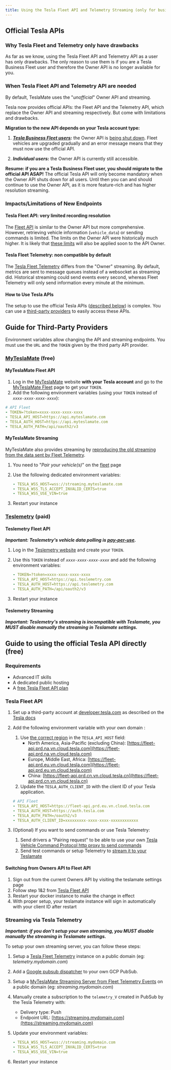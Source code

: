 ```yaml
---
title: Using the Tesla Fleet API and Telemetry Streaming (only for business fleet users)
---
```


## Official Tesla APIs

### Why Tesla Fleet and Telemetry only have drawbacks

As far as we know, using the Tesla Fleet API and Telemetry API as a user has only drawbacks. The only reason to use them is if you are a Tesla Business Fleet user and therefore the Owner API is no longer available for you.

### When Tesla Fleet API and Telemetry API are needed

By default, TeslaMate uses the "_unofficial_" Owner API and streaming.

Tesla now provides official APIs: the Fleet API and the Telemetry API, which replace the Owner API and streaming respectively. But come with limitations and drawbacks.

**Migration to the new API depends on your Tesla account type:**

1. **_[Tesla Business Fleet users](https://www.tesla.com/fleet):_** the Owner API is [being shut down](https://developer.tesla.com/docs/fleet-api#2024-03-26-shutting-down-legacy-vehicle-api-endpoints). Fleet vehicles are upgraded gradually and an error message means that they must now use the official API.

2. **_Individual users:_** the Owner API is currently still accessible.

**Resume: if you are a Tesla Business Fleet user, you should migrate to the official API ASAP!** The official Tesla API will only become mandatory when the Owner API shuts down for all users. Until then you can and should continue to use the Owner API, as it is more feature-rich and has higher resolution streaming.

### Impacts/Limitations of New Endpoints

#### Tesla Fleet API: very limited recording resolution

The [Fleet API](https://developer.tesla.com/docs/fleet-api) is similar to the Owner API but more comprehensive. However, retrieving vehicle information (`vehicle_data`) or sending commands is limited. The limits on the Owner API were historically much higher. It is likely that [these limits](https://developer.tesla.com/docs/fleet-api#membership-levels) will also be applied soon to the API Owner.

#### Tesla Fleet Telemetry: non compatible by default

The [Tesla Fleet Telemetry](https://github.com/teslamotors/fleet-telemetry) differs from the "Owner" streaming. By default, metrics are sent to message queues instead of a websocket as streaming did. Historical streaming could send events every second, whereas Fleet Telemetry will only send information every minute at the minimum.

#### How to Use Tesla APIs

The setup to use the official Tesla APIs ([described below](#tesla-fleet-api)) is complex.
You can use a [third-party providers](#guide-for-third-party-providers) to easily access these APIs.

## Guide for Third-Party Providers

Environment variables allow changing the API and streaming endpoints.
You must use the `URL` and the `TOKEN` given by the third party API provider.

### [MyTeslaMate](https://www.myteslamate.com) (free)

#### MyTeslaMate Fleet API

1. Log in the [MyTeslaMate](https://app.myteslamate.com) website **with your Tesla account** and go to the [MyTeslaMate Fleet](https://app.myteslamate.com/fleet) page to get your `TOKEN`.
1. Add the following environment variables (using your `TOKEN` instead of _`xxxx-xxxx-xxxx-xxxx`_):

```yml
# API Fleet
- TOKEN=?token=xxxx-xxxx-xxxx-xxxx
- TESLA_API_HOST=https://api.myteslamate.com
- TESLA_AUTH_HOST=https://api.myteslamate.com
- TESLA_AUTH_PATH=/api/oauth2/v3
```

#### MyTeslaMate Streaming

MyTeslaMate also provides streaming by [reproducing the old streaming from the data sent by Fleet Telemetry](https://github.com/MyTeslaMate/websocket).

1. You need to "_Pair your vehicle(s)_" on the [fleet](https://app.myteslamate.com/fleet) page
1. Use the following dedicated environment variables:

   ```yml
   - TESLA_WSS_HOST=wss://streaming.myteslamate.com
   - TESLA_WSS_TLS_ACCEPT_INVALID_CERTS=true
   - TESLA_WSS_USE_VIN=true
   ```

1. Restart your instance

### [Teslemetry](https://teslemetry.com/pricing) (paid)

#### Teslemetry Fleet API

**_Important: Teslemetry's vehicle data polling is [pay-per-use](https://teslemetry.com/blog/road-away-from-polling)._**

1. Log in the [Teslemetry website](https://teslemetry.com) and create your `TOKEN`.
1. Use this `TOKEN` instead of _`xxxx-xxxx-xxxx-xxxx`_ and add the following environment variables:

   ```yml
   - TOKEN=?token=xxxx-xxxx-xxxx-xxxx
   - TESLA_API_HOST=https://api.teslemetry.com
   - TESLA_AUTH_HOST=https://api.teslemetry.com
   - TESLA_AUTH_PATH=/api/oauth2/v3
   ```

1. Restart your instance

#### Teslemetry Streaming

**_Important: Teslemetry's streaming is incompatible with Teslamate, you MUST disable manually the streaming in Teslamate settings._**

## Guide to using the official Tesla API directly (free)

### Requirements

- Advanced IT skills
- A dedicated public hosting
- A [free Tesla Fleet API plan](https://developer.tesla.com/docs/fleet-api#membership-levels)

### Tesla Fleet API

1. Set up a third-party account at [developer.tesla.com](https://developer.tesla.com) as described on the [Tesla docs](https://developer.tesla.com/docs/fleet-api#setup)
1. Add the following environment variable with your own domain :

   1. Use [the correct region](https://developer.tesla.com/docs/fleet-api#endpoints-and-regional-requirements) in the `TESLA_API_HOST` field:
      - North America, Asia-Pacific (excluding China): [https://fleet-api.prd.na.vn.cloud.tesla.com](https://fleet-api.prd.na.vn.cloud.tesla.com)
      - Europe, Middle East, Africa: [https://fleet-api.prd.eu.vn.cloud.tesla.com](https://fleet-api.prd.eu.vn.cloud.tesla.com)
      - China: [https://fleet-api.prd.cn.vn.cloud.tesla.cn](https://fleet-api.prd.cn.vn.cloud.tesla.cn)
   1. Update the `TESLA_AUTH_CLIENT_ID` with the client ID of your Tesla application.

   ```yml
   # API Fleet
   - TESLA_API_HOST=https://fleet-api.prd.eu.vn.cloud.tesla.com
   - TESLA_AUTH_HOST=https://auth.tesla.com
   - TESLA_AUTH_PATH=/oauth2/v3
   - TESLA_AUTH_CLIENT_ID=xxxxxxxxx-xxxx-xxxx-xxxxxxxxxxxx
   ```

1. (Optional) If you want to send commands or use Tesla Telemetry:
   1. Send drivers a "Pairing request" to be able to use your own [Tesla Vehicle Command Protocol http proxy to send commands](https://github.com/teslamotors/vehicle-command?tab=readme-ov-file#using-the-http-proxy)
   2. Send test commands or setup Telemetry to [stream it to your Teslamate](#streaming-via-tesla-telemetry)

#### Switching from Owners API to Fleet API

1. Sign out from the current Owners API by visiting the teslamate settings page
2. Follow step 1&2 from [Tesla Fleet API](https://docs.teslamate.org/docs/guides/api#tesla-fleet-api)
3. Restart your docker instance to make the change in effect
4. With proper setup, your teslamate instance will sign in automatically with your client ID after restart

### Streaming via Tesla Telemetry

**_Important: if you don't setup your own streaming, you MUST disable manually the streaming in Teslamate settings._**

To setup your own streaming server, you can follow these steps:

1. Setup a [Tesla Fleet Telemetry](https://github.com/teslamotors/fleet-telemetry) instance on a public domain (eg: _telemetry.mydomain.com_)
1. Add a [Google pubsub dispatcher](https://github.com/teslamotors/fleet-telemetry?tab=readme-ov-file#backendsdispatchers) to your own GCP PubSub.
1. Setup a [MyTeslaMate Streaming Server from Fleet Telemetry Events](https://github.com/MyTeslaMate/websocket) on a public domain (eg: _streaming.mydomain.com_)
1. Manually create a subscription to the `telemetry_V` created in PubSub by the Tesla Telemetry with:
   - Delivery type: Push
   - Endpoint URL: [https://streaming.mydomain.com](https://streaming.mydomain.com)
1. Update your environment variables:

   ```yml
   - TESLA_WSS_HOST=wss://streaming.mydomain.com
   - TESLA_WSS_TLS_ACCEPT_INVALID_CERTS=true
   - TESLA_WSS_USE_VIN=true
   ```

1. Restart your instance
